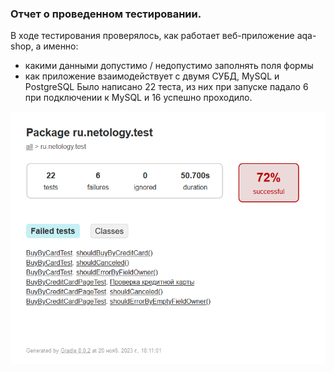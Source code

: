 ### Отчет о проведенном тестировании.

В ходе тестирования проверялось, как работает веб-приложение aqa-shop, а именно:

- какими данными допустимо / недопустимо заполнять поля формы
- как приложение взаимодействует с двумя СУБД, MySQL и PostgreSQL
Было написано 22 теста, из них при запуске падало 6 при подключении к MySQL и 16 успешно проходило.


![Alt text](image.png)